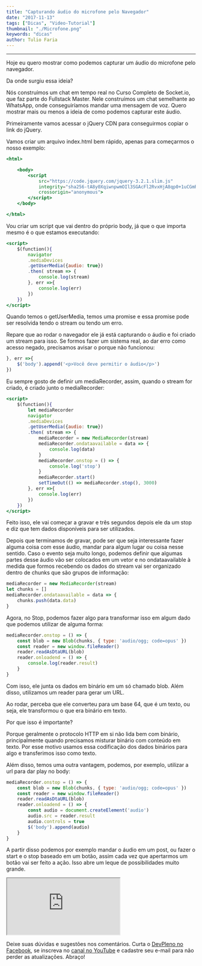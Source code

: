 ```yaml
---
title: "Capturando áudio do microfone pelo Navegador"
date: "2017-11-13"
tags: ["Dicas", "Video-Tutorial"]
thumbnail: "./Microfone.png"
keywords: "dicas"
author: Tulio Faria
---
```


---
Hoje eu quero mostrar como podemos capturar um áudio do microfone pelo navegador.

Da onde surgiu essa ideia?

Nós construímos um chat em tempo real no Curso Completo de Socket.io, que faz parte do Fullstack Master. Nele construímos um chat semelhante ao WhatsApp, onde conseguiríamos mandar uma mensagem de voz. Quero mostrar mais ou menos a ideia de como podemos capturar este áudio.

Primeiramente vamos acessar o jQuery CDN para conseguirmos copiar o link do jQuery.

Vamos criar um arquivo index.html bem rápido, apenas para começarmos o nosso exemplo:

```jsx {numberLines: true}
<html>

    <body>
        <script
            src="https://code.jquery.com/jquery-3.2.1.slim.js"
            integrity="sha256-tA8y0XqiwnpwmOIl3SGAcFl2RvxHjA8qp0+1uCGmRmg="
            crossorigin="anonymous">
        </script>
    </body>

</html>
```

Vou criar um script que vai dentro do próprio body, já que o que importa mesmo é o que estamos executando:

```jsx {numberLines: true}
<script>
    $(function(){
        navigator
        .mediaDevices
        .getUserMedia({audio: true})
        .then( stream => {
            console.log(stream)
        }, err =>{
            console.log(err)
        })
    })
</script>
```

Quando temos o getUserMedia, temos uma promise e essa promise pode ser resolvida tendo o stream ou tendo um erro.

Repare que ao rodar o navegador ele já está capturando o áudio e foi criado um stream para isso. Se formos fazer um sistema real, ao dar erro como acesso negado, precisamos avisar o porque não funcionou:

```jsx {numberLines: true}
}, err =>{
    $('body').append('<p>Você deve permitir o áudio</p>')
})

```

Eu sempre gosto de definir um mediaRecorder, assim, quando o stream for criado, é criado junto o mediaRecorder:

```jsx {numberLines: true}
<script>
    $(function(){
        let mediaRecorder
        navigator
        .mediaDevices
        .getUserMedia({audio: true})
        .then( stream => {
            mediaRecorder = new MediaRecorder(stream)
            mediaRecorder.ondataavailable = data => {
                console.log(data)
            }
            mediaRecorder.onstop = () => {
                console.log('stop')
            }
            mediaRecorder.start()
            setTimeOut(() => mediaRecorder.stop(), 3000)
        }, err =>{
            console.log(err)
        })
    })
</script>
```

Feito isso, ele vai começar a gravar e três segundos depois ele da um stop e diz que tem dados disponíveis para ser utilizados.

Depois que terminamos de gravar, pode ser que seja interessante fazer alguma coisa com esse áudio, mandar para algum lugar ou coisa nesse sentido. Caso o evento seja muito longo, podemos definir que algumas partes desse áudio vão ser colocados em um vetor e no ondataavailable à medida que formos recebendo os dados do stream vai ser organizado dentro de chunks que são grupos de informação:

```jsx {numberLines: true}
mediaRecorder = new MediaRecorder(stream)
let chunks = []
mediaRecorder.ondataavailable = data => {
    chunks.push(data.data)
}
```

Agora, no Stop, podemos fazer algo para transformar isso em algum dado que podemos utilizar de alguma forma:

```jsx {numberLines: true}
mediaRecorder.onstop = () => {
    const blob = new Blob(chunks, { type: 'audio/ogg; code=opus' })
    const reader = new window.fileReader()
    reader.readAsDtaURL(blob)
    reader.onloadend = () => {
        console.log(reader.result)
    }
}
```

Com isso, ele junta os dados em binário em um só chamado blob. Além disso, utilizamos um reader para gerar um URL.

Ao rodar, perceba que ele converteu para um base 64, que é um texto, ou seja, ele transformou o que era binário em texto.

Por que isso é importante?

Porque geralmente o protocolo HTTP em si não lida bem com binário, principalmente quando precisamos misturar binário com conteúdo em texto. Por esse motivo usamos essa codificação dos dados binários para algo e transferimos isso como texto.

Além disso, temos uma outra vantagem, podemos, por exemplo, utilizar a url para dar play no body:

```jsx {numberLines: true}
mediaRecorder.onstop = () => {
    const blob = new Blob(chunks, { type: 'audio/ogg; code=opus' })
    const reader = new window.fileReader()
    reader.readAsDtaURL(blob)
    reader.onloadend = () => {
        const audio = document.createElement('audio')
        audio.src = reader.result
        audio.controls = true
        $('body').append(audio)
    }
}
```

A partir disso podemos por exemplo mandar o áudio em um post, ou fazer o start e o stop baseado em um botão, assim cada vez que apertarmos um botão vai ser feito a ação. Isso abre um leque de possibilidades muito grande.

<div class="embed-responsive embed-responsive-16by9 mb-4">
  <iframe class="embed-responsive-item" src="https://www.youtube.com/embed/80giIJkO5V8" allowfullscreen></iframe>
</div>

Deixe suas dúvidas e sugestões nos comentários. Curta o [DevPleno no Facebook](https://www.facebook.com/devpleno), se inscreva no [canal no YouTube](https://www.youtube.com/channel/UC07JWf9A0B1scApbS1Te7Ww) e cadastre seu e-mail para não perder as atualizações. Abraço!